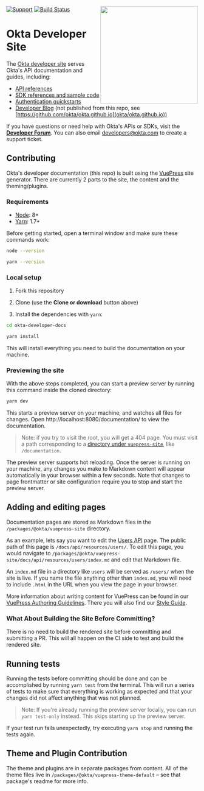 [<img src="https://devforum.okta.com/uploads/oktadev/original/1X/bf54a16b5fda189e4ad2706fb57cbb7a1e5b8deb.png" align="right" width="256px"/>][doc]

[![Support](https://img.shields.io/badge/support-developer%20forum-blue.svg)][devforum] [![Build Status](https://travis-ci.org/okta/okta.github.io.svg?branch=source)](https://travis-ci.org/okta/okta.github.io)

# Okta Developer Site

The [Okta developer site][doc] serves Okta's API documentation and guides, including:
- [API references](https://developer.okta.com/docs/api/resources/)
- [SDK references and sample code](https://developer.okta.com/documentation/)
- [Authentication quickstarts](https://developer.okta.com/quickstart/)
- [Developer Blog](https://developer.okta.com/blog/) (not published from this repo, see [https://github.com/okta/okta.github.io](okta/okta.github.io))

If you have questions or need help with Okta's APIs or SDKs, visit the **[Developer Forum][devforum]**. You can also email developers@okta.com to create a support ticket.

## Contributing
Okta's developer documentation (this repo) is built using the [VuePress][vuepress] site generator.
There are currently 2 parts to the site, the content and the theming/plugins.

### Requirements
 - [Node](https://nodejs.org/en/download/): 8+
 - [Yarn](https://yarnpkg.com/lang/en/docs/install/#windows-stable): 1.7+

Before getting started, open a terminal window and make sure these commands work:

```sh
node --version

yarn --version
```

### Local setup
 1. Fork this repository
 2. Clone (use the **Clone or download** button above)

3. Install the dependencies with `yarn`:

```sh
cd okta-developer-docs

yarn install
```

This will install everything you need to build the documentation on your machine.

### Previewing the site

With the above steps completed, you can start a preview server by running this command inside the cloned directory:

```sh
yarn dev
```

This starts a preview server on your machine, and watches all files for changes. Open http://localhost:8080/documentation/ to view the documentation.

 > Note: if you try to visit the root, you will get a 404 page.  You must visit a path corresponding to a [directory under `vuepress-site`](https://github.com/okta/okta-developer-docs/tree/master/packages/%40okta/vuepress-site), like `/documentation`.

The preview server supports hot reloading. Once the server is running on your machine, any changes you make to Markdown content will appear automatically in your browser within a few seconds. Note that changes to page frontmatter or site configuration require you to stop and start the preview server.

## Adding and editing pages

Documentation pages are stored as Markdown files in the `/packages/@okta/vuepress-site` directory.

As an example, lets say you want to edit the [Users API](https://developer.okta.com/docs/api/resources/users) page. The public path of this page is `/docs/api/resources/users/`.
To edit this page, you would navigate to `/packages/@okta/vuepress-site/docs/api/resources/users/index.md` and edit that Markdown file.

An `index.md` file in a directory like `users` will be served as `/users/` when the site is live. If you name the file anything other than `index.md`, you will need to include `.html` in the URL when you view the page in your browser.

More information about writing content for VuePress can be found in our [VuePress Authoring Guidelines](https://github.com/okta/okta-developer-docs/wiki/VuePress-Authoring-Guidelines). There you will also find our [Style Guide](https://github.com/okta/okta-developer-docs/wiki/Style-Guide).

### What About Building the Site Before Committing?
There is no need to build the rendered site before committing and submitting a PR. This will all happen on the CI side to test and build the rendered site.

## Running tests
Running the tests before committing should be done and can be accomplished by running `yarn test` from the terminal. This will run a series of tests to make sure that everything is working as expected and that your changes did not affect anything that was not planned.

> Note: If you're already running the preview server locally, you can run `yarn test-only` instead. This skips starting up the preview server.

If your test run fails unexpectedly, try executing `yarn stop` and running the tests again.

## Theme and Plugin Contribution
The theme and plugins are in separate packages from content. All of the theme files live in `/packages/@okta/vuepress-theme-default` – see that package's readme for more info.

[doc]: https://developer.okta.com
[devforum]: https://devforum.okta.com
[vuepress]: https://vuepress.vuejs.org

